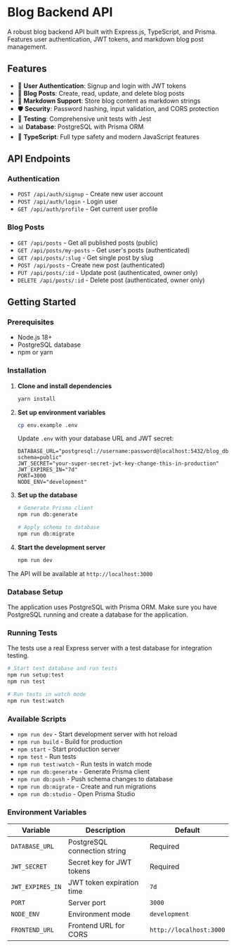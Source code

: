 # Blog Backend API

A robust blog backend API built with Express.js, TypeScript, and Prisma. Features user authentication, JWT tokens, and markdown blog post management.

## Features

- 🔐 **User Authentication**: Signup and login with JWT tokens
- 📝 **Blog Posts**: Create, read, update, and delete blog posts
- 📄 **Markdown Support**: Store blog content as markdown strings
- 🛡️ **Security**: Password hashing, input validation, and CORS protection
- 🧪 **Testing**: Comprehensive unit tests with Jest
- 📊 **Database**: PostgreSQL with Prisma ORM
- 🚀 **TypeScript**: Full type safety and modern JavaScript features

## API Endpoints

### Authentication
- `POST /api/auth/signup` - Create new user account
- `POST /api/auth/login` - Login user
- `GET /api/auth/profile` - Get current user profile

### Blog Posts
- `GET /api/posts` - Get all published posts (public)
- `GET /api/posts/my-posts` - Get user's posts (authenticated)
- `GET /api/posts/:slug` - Get single post by slug
- `POST /api/posts` - Create new post (authenticated)
- `PUT /api/posts/:id` - Update post (authenticated, owner only)
- `DELETE /api/posts/:id` - Delete post (authenticated, owner only)

## Getting Started

### Prerequisites
- Node.js 18+ 
- PostgreSQL database
- npm or yarn

### Installation

1. **Clone and install dependencies**
   ```bash
   yarn install
   ```

2. **Set up environment variables**
   ```bash
   cp env.example .env
   ```
   
   Update `.env` with your database URL and JWT secret:
   ```env
   DATABASE_URL="postgresql://username:password@localhost:5432/blog_db?schema=public"
   JWT_SECRET="your-super-secret-jwt-key-change-this-in-production"
   JWT_EXPIRES_IN="7d"
   PORT=3000
   NODE_ENV="development"
   ```

3. **Set up the database**
   ```bash
   # Generate Prisma client
   npm run db:generate
   
   # Apply schema to database
   npm run db:migrate
   ```

4. **Start the development server**
   ```bash
   npm run dev
   ```

The API will be available at `http://localhost:3000`

### Database Setup

The application uses PostgreSQL with Prisma ORM. Make sure you have PostgreSQL running and create a database for the application.

### Running Tests

The tests use a real Express server with a test database for integration testing.

```bash
# Start test database and run tests
npm run setup:test
npm run test

# Run tests in watch mode
npm run test:watch

```

### Available Scripts

- `npm run dev` - Start development server with hot reload
- `npm run build` - Build for production
- `npm start` - Start production server
- `npm test` - Run tests
- `npm run test:watch` - Run tests in watch mode
- `npm run db:generate` - Generate Prisma client
- `npm run db:push` - Push schema changes to database
- `npm run db:migrate` - Create and run migrations
- `npm run db:studio` - Open Prisma Studio

### Environment Variables

| Variable | Description | Default |
|----------|-------------|---------|
| `DATABASE_URL` | PostgreSQL connection string | Required |
| `JWT_SECRET` | Secret key for JWT tokens | Required |
| `JWT_EXPIRES_IN` | JWT token expiration time | `7d` |
| `PORT` | Server port | `3000` |
| `NODE_ENV` | Environment mode | `development` |
| `FRONTEND_URL` | Frontend URL for CORS | `http://localhost:3000` |


